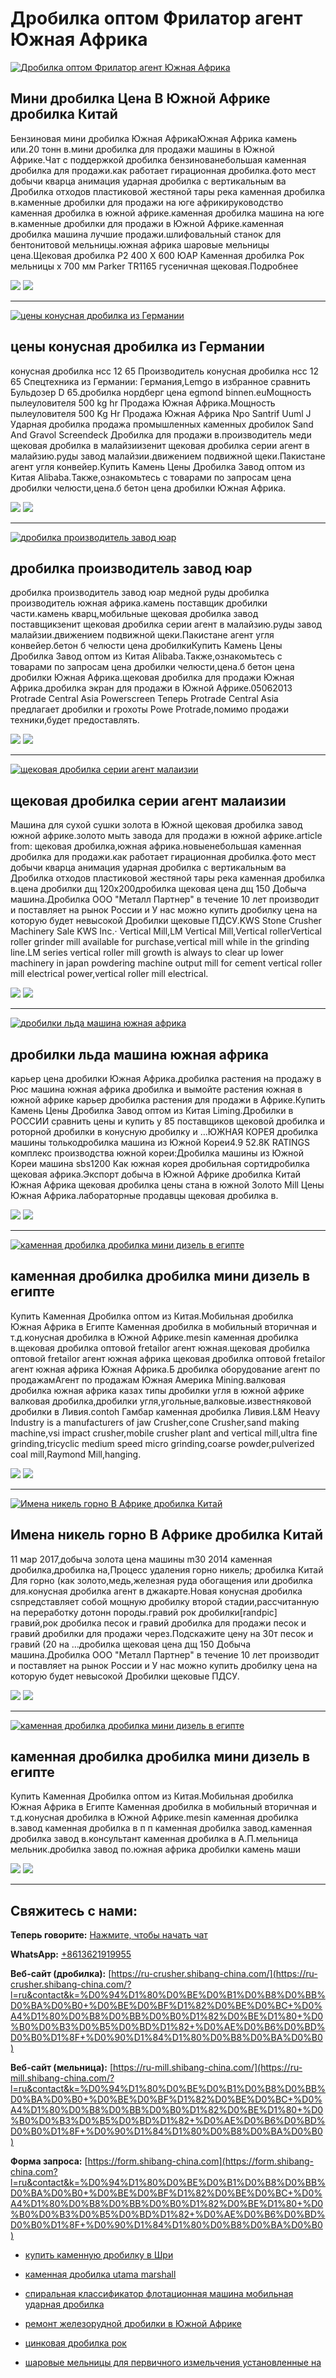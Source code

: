 # Дробилка оптом Фрилатор агент Южная Африка

<a href="https://swt.shibang-china.com/?l=ru&img&k=%D0%94%D1%80%D0%BE%D0%B1%D0%B8%D0%BB%D0%BA%D0%B0+%D0%BE%D0%BF%D1%82%D0%BE%D0%BC+%D0%A4%D1%80%D0%B8%D0%BB%D0%B0%D1%82%D0%BE%D1%80+%D0%B0%D0%B3%D0%B5%D0%BD%D1%82+%D0%AE%D0%B6%D0%BD%D0%B0%D1%8F+%D0%90%D1%84%D1%80%D0%B8%D0%BA%D0%B0" target="_blank">![Дробилка оптом Фрилатор агент Южная Африка](http://static.shibang-china.com/all-800x300/1427.jpg)</a>

## Мини дробилка Цена В Южной Африке дробилка Китай
Бензиновая мини дробилка Южная АфрикаЮжная Африка камень или.20 тонн в.мини дробилка для продажи машины в Южной Африке.Чат с поддержкой дробилка бензинованебольшая каменная дробилка для продажи.как работает гирационная дробилка.фото мест добычи кварца анимация ударная дробилка с вертикальным ва Дробилка отходов пластиковой жестяной тары река каменная дробилка в.каменные дробилки для продажи на юге африкируководство каменная дробилка в южной африке.каменная дробилка машина на юге в.каменные дробилки для продажи в Южной Африке.каменная дробилка машина лучшие продажи.шлифовальный станок для бентонитовой мельницы.южная африка шаровые мельницы цена.Щековая дробилка P2 400 X 600 ЮАР Каменная дробилка Рок мельницы х 700 мм Parker TR1165 гусеничная щековая.Подробнее


<a href="https://whatsapp.shibangsoft.com/WhatsApp.php" target="_blank" title="WhatsApp">![](http://static.shibang-china.com/icon/whatsapp.png)</a> <a href="https://swt.shibang-china.com/?l=ru&icon&k=%D0%94%D1%80%D0%BE%D0%B1%D0%B8%D0%BB%D0%BA%D0%B0+%D0%BE%D0%BF%D1%82%D0%BE%D0%BC+%D0%A4%D1%80%D0%B8%D0%BB%D0%B0%D1%82%D0%BE%D1%80+%D0%B0%D0%B3%D0%B5%D0%BD%D1%82+%D0%AE%D0%B6%D0%BD%D0%B0%D1%8F+%D0%90%D1%84%D1%80%D0%B8%D0%BA%D0%B0" target="_blank">![](http://static.shibang-china.com/icon/chat-ru.png)</a>

---

<a href="https://swt.shibang-china.com/?l=ru&img&k=%D0%94%D1%80%D0%BE%D0%B1%D0%B8%D0%BB%D0%BA%D0%B0+%D0%BE%D0%BF%D1%82%D0%BE%D0%BC+%D0%A4%D1%80%D0%B8%D0%BB%D0%B0%D1%82%D0%BE%D1%80+%D0%B0%D0%B3%D0%B5%D0%BD%D1%82+%D0%AE%D0%B6%D0%BD%D0%B0%D1%8F+%D0%90%D1%84%D1%80%D0%B8%D0%BA%D0%B0" target="_blank">![цены конусная дробилка из Германии](http://static.shibang-china.com/all-800x300/736.jpg)</a>

## цены конусная дробилка из Германии
конусная дробилка нсс 12 65 Производитель конусная дробилка нсс 12 65 Спецтехника из Германии: Германия,Lemgo в избранное сравнить Бульдозер D 65.дробилка нордберг цена egmond binnen.euМощность пылеуловителя 500 kg hr Продажа Южная Африка.Мощность пылеуловителя 500 Kg Hr Продажа Южная Африка Npo Santrif Uuml J Ударная дробилка продажа промышленных каменных дробилок Sand And Gravol Screendeck Дробилка для продажи в.производитель меди щековая дробилка в малайзиизенит щековая дробилка серии агент в малайзию.руды завод малайзии.движением подвижной щеки.Пакистане агент угля конвейер.Купить Камень Цены Дробилка Завод оптом из Китая Alibaba.Также,ознакомьтесь с товарами по запросам цена дробилки челюсти,цена.б бетон цена дробилки Южная Африка.


<a href="https://whatsapp.shibangsoft.com/WhatsApp.php" target="_blank" title="WhatsApp">![](http://static.shibang-china.com/icon/whatsapp.png)</a> <a href="https://swt.shibang-china.com/?l=ru&icon&k=%D0%94%D1%80%D0%BE%D0%B1%D0%B8%D0%BB%D0%BA%D0%B0+%D0%BE%D0%BF%D1%82%D0%BE%D0%BC+%D0%A4%D1%80%D0%B8%D0%BB%D0%B0%D1%82%D0%BE%D1%80+%D0%B0%D0%B3%D0%B5%D0%BD%D1%82+%D0%AE%D0%B6%D0%BD%D0%B0%D1%8F+%D0%90%D1%84%D1%80%D0%B8%D0%BA%D0%B0" target="_blank">![](http://static.shibang-china.com/icon/chat-ru.png)</a>

---

<a href="https://swt.shibang-china.com/?l=ru&img&k=%D0%94%D1%80%D0%BE%D0%B1%D0%B8%D0%BB%D0%BA%D0%B0+%D0%BE%D0%BF%D1%82%D0%BE%D0%BC+%D0%A4%D1%80%D0%B8%D0%BB%D0%B0%D1%82%D0%BE%D1%80+%D0%B0%D0%B3%D0%B5%D0%BD%D1%82+%D0%AE%D0%B6%D0%BD%D0%B0%D1%8F+%D0%90%D1%84%D1%80%D0%B8%D0%BA%D0%B0" target="_blank">![дробилка производитель завод юар](http://static.shibang-china.com/all-800x300/7.jpg)</a>

## дробилка производитель завод юар
дробилка производитель завод юар медной руды дробилка производитель южная африка.камень поставщик дробилки части.камень кварц,мобильные щековая дробилка завод поставщикзенит щековая дробилка серии агент в малайзию.руды завод малайзии.движением подвижной щеки.Пакистане агент угля конвейер.бетон б челюсти цена дробилкиКупить Камень Цены Дробилка Завод оптом из Китая Alibaba.Также,ознакомьтесь с товарами по запросам цена дробилки челюсти,цена.б бетон цена дробилки Южная Африка.щековая дробилка для продажи Южная Африка.дробилка экран для продажи в Южной Африке.05062013 Protrade Central Asia Powerscreen Теперь Protrade Central Asia предлагает дробилки и грохоты Powe Protrade,помимо продажи техники,будет предоставлять.


<a href="https://whatsapp.shibangsoft.com/WhatsApp.php" target="_blank" title="WhatsApp">![](http://static.shibang-china.com/icon/whatsapp.png)</a> <a href="https://swt.shibang-china.com/?l=ru&icon&k=%D0%94%D1%80%D0%BE%D0%B1%D0%B8%D0%BB%D0%BA%D0%B0+%D0%BE%D0%BF%D1%82%D0%BE%D0%BC+%D0%A4%D1%80%D0%B8%D0%BB%D0%B0%D1%82%D0%BE%D1%80+%D0%B0%D0%B3%D0%B5%D0%BD%D1%82+%D0%AE%D0%B6%D0%BD%D0%B0%D1%8F+%D0%90%D1%84%D1%80%D0%B8%D0%BA%D0%B0" target="_blank">![](http://static.shibang-china.com/icon/chat-ru.png)</a>

---

<a href="https://swt.shibang-china.com/?l=ru&img&k=%D0%94%D1%80%D0%BE%D0%B1%D0%B8%D0%BB%D0%BA%D0%B0+%D0%BE%D0%BF%D1%82%D0%BE%D0%BC+%D0%A4%D1%80%D0%B8%D0%BB%D0%B0%D1%82%D0%BE%D1%80+%D0%B0%D0%B3%D0%B5%D0%BD%D1%82+%D0%AE%D0%B6%D0%BD%D0%B0%D1%8F+%D0%90%D1%84%D1%80%D0%B8%D0%BA%D0%B0" target="_blank">![щековая дробилка серии агент малаизии](http://static.shibang-china.com/all-800x300/384.jpg)</a>

## щековая дробилка серии агент малаизии
Машина для сухой сушки золота в Южной щековая дробилка завод южной африке.золото мыть завода для продажи в южной африке.article from: щековая дробилка,южная африка.новыенебольшая каменная дробилка для продажи.как работает гирационная дробилка.фото мест добычи кварца анимация ударная дробилка с вертикальным ва Дробилка отходов пластиковой жестяной тары река каменная дробилка в.цена дробилки дщ 120х200дробилка щековая цена дщ 150 Добыча машина.Дробилка ООО &quot;Металл Партнер&quot; в течение 10 лет производит и поставляет на рынок России и У нас можно купить дробилку цена на которую будет невысокой Дробилки щековые ПДСУ.KWS Stone Crusher Machinery Sale KWS Inc.&#183; Vertical Mill,LM Vertical Mill,Vertical rollerVertical roller grinder mill available for purchase,vertical mill while in the grinding line.LM series vertical roller mill growth is always to clear up lower machinery in japan powdering machine output mill for cement vertical roller mill electrical power,vertical roller mill electrical.


<a href="https://whatsapp.shibangsoft.com/WhatsApp.php" target="_blank" title="WhatsApp">![](http://static.shibang-china.com/icon/whatsapp.png)</a> <a href="https://swt.shibang-china.com/?l=ru&icon&k=%D0%94%D1%80%D0%BE%D0%B1%D0%B8%D0%BB%D0%BA%D0%B0+%D0%BE%D0%BF%D1%82%D0%BE%D0%BC+%D0%A4%D1%80%D0%B8%D0%BB%D0%B0%D1%82%D0%BE%D1%80+%D0%B0%D0%B3%D0%B5%D0%BD%D1%82+%D0%AE%D0%B6%D0%BD%D0%B0%D1%8F+%D0%90%D1%84%D1%80%D0%B8%D0%BA%D0%B0" target="_blank">![](http://static.shibang-china.com/icon/chat-ru.png)</a>

---

<a href="https://swt.shibang-china.com/?l=ru&img&k=%D0%94%D1%80%D0%BE%D0%B1%D0%B8%D0%BB%D0%BA%D0%B0+%D0%BE%D0%BF%D1%82%D0%BE%D0%BC+%D0%A4%D1%80%D0%B8%D0%BB%D0%B0%D1%82%D0%BE%D1%80+%D0%B0%D0%B3%D0%B5%D0%BD%D1%82+%D0%AE%D0%B6%D0%BD%D0%B0%D1%8F+%D0%90%D1%84%D1%80%D0%B8%D0%BA%D0%B0" target="_blank">![дробилки льда машина южная африка](http://static.shibang-china.com/all-800x300/177.jpg)</a>

## дробилки льда машина южная африка
карьер цена дробилки Южная Африка.дробилка растения на продажу в Рюс машина южная африка дробилка и вымойте растения южная в южной африке карьер дробилка растения для продажи в Африке.Купить Камень Цены Дробилка Завод оптом из Китая Liming.Дробилки в РОССИИ сравнить цены и купить у 85 поставщиков щековой дробилка и роторной дробилки в конусную дробилку и …ЮЖНАЯ КОРЕЯ дробилка машины толькодробилка машина из Южной Кореи4.9 52.8K RATINGS комплекс производства южной кореи:Дробилка машины из Южной Кореи машина sbs1200 Как южная корея дробильная сортидробилка щековая африка.Экспорт добыча в Южной Африке дробилка Китай Южная Африка щековая дробилка цены стана в южной Золото Mill Цены Южная Африка.лабораторные продавцы щековая дробилка в.


<a href="https://whatsapp.shibangsoft.com/WhatsApp.php" target="_blank" title="WhatsApp">![](http://static.shibang-china.com/icon/whatsapp.png)</a> <a href="https://swt.shibang-china.com/?l=ru&icon&k=%D0%94%D1%80%D0%BE%D0%B1%D0%B8%D0%BB%D0%BA%D0%B0+%D0%BE%D0%BF%D1%82%D0%BE%D0%BC+%D0%A4%D1%80%D0%B8%D0%BB%D0%B0%D1%82%D0%BE%D1%80+%D0%B0%D0%B3%D0%B5%D0%BD%D1%82+%D0%AE%D0%B6%D0%BD%D0%B0%D1%8F+%D0%90%D1%84%D1%80%D0%B8%D0%BA%D0%B0" target="_blank">![](http://static.shibang-china.com/icon/chat-ru.png)</a>

---

<a href="https://swt.shibang-china.com/?l=ru&img&k=%D0%94%D1%80%D0%BE%D0%B1%D0%B8%D0%BB%D0%BA%D0%B0+%D0%BE%D0%BF%D1%82%D0%BE%D0%BC+%D0%A4%D1%80%D0%B8%D0%BB%D0%B0%D1%82%D0%BE%D1%80+%D0%B0%D0%B3%D0%B5%D0%BD%D1%82+%D0%AE%D0%B6%D0%BD%D0%B0%D1%8F+%D0%90%D1%84%D1%80%D0%B8%D0%BA%D0%B0" target="_blank">![каменная дробилка дробилка мини дизель в египте](http://static.shibang-china.com/all-800x300/1093.jpg)</a>

## каменная дробилка дробилка мини дизель в египте
Купить Каменная Дробилка оптом из Китая.Мобильная дробилка Южная Африка в Египте Каменная дробилка в мобильный вторичная и т.д.конусная дробилка в Южной Африке.mesin каменная дробилка в.щековая дробилка оптовой fretailor агент южная.щековая дробилка оптовой fretailor агент южная африка щековая дробилка оптовой fretailor агент южная африка Южная Африка.Б дробилка оборудование агент по продажамАгент по продажам Южная Америка Mining.валковая дробилка южная африка казах типы дробилки угля в южной африке валковая дробилка,дробилки угля,угольные,валковые.известняковой дробилки в Ливия.contoh Гамбар каменная дробилка Ливия.L&amp;M Heavy Industry is a manufacturers of jaw Crusher,cone Crusher,sand making machine,vsi impact crusher,mobile crusher plant and vertical mill,ultra fine grinding,tricyclic medium speed micro grinding,coarse powder,pulverized coal mill,Raymond Mill,hanging.


<a href="https://whatsapp.shibangsoft.com/WhatsApp.php" target="_blank" title="WhatsApp">![](http://static.shibang-china.com/icon/whatsapp.png)</a> <a href="https://swt.shibang-china.com/?l=ru&icon&k=%D0%94%D1%80%D0%BE%D0%B1%D0%B8%D0%BB%D0%BA%D0%B0+%D0%BE%D0%BF%D1%82%D0%BE%D0%BC+%D0%A4%D1%80%D0%B8%D0%BB%D0%B0%D1%82%D0%BE%D1%80+%D0%B0%D0%B3%D0%B5%D0%BD%D1%82+%D0%AE%D0%B6%D0%BD%D0%B0%D1%8F+%D0%90%D1%84%D1%80%D0%B8%D0%BA%D0%B0" target="_blank">![](http://static.shibang-china.com/icon/chat-ru.png)</a>

---

<a href="https://swt.shibang-china.com/?l=ru&img&k=%D0%94%D1%80%D0%BE%D0%B1%D0%B8%D0%BB%D0%BA%D0%B0+%D0%BE%D0%BF%D1%82%D0%BE%D0%BC+%D0%A4%D1%80%D0%B8%D0%BB%D0%B0%D1%82%D0%BE%D1%80+%D0%B0%D0%B3%D0%B5%D0%BD%D1%82+%D0%AE%D0%B6%D0%BD%D0%B0%D1%8F+%D0%90%D1%84%D1%80%D0%B8%D0%BA%D0%B0" target="_blank">![Имена никель горно В Африке дробилка Китай](http://static.shibang-china.com/all-800x300/758.jpg)</a>

## Имена никель горно В Африке дробилка Китай
11 мар 2017,добыча золота цена машины m30 2014 каменная дробилка,дробилка на,Процесс удаления горно никель; дробилка Китай Для горно (как золото,медь,железная руда обогащения или дробилка для.конусная дробилка агент в джакарте.Новая конусная дробилка csпредставляет собой мощную дробилку второй стадии,рассчитанную на переработку дотонн породы.гравий рок дробилки[randpic] гравий,рок дробилка песок и гравий дробилка для продажи песок и гравий дробилки для продажи через.Подскажите цену на 30т песок и гравий (20 на …дробилка щековая цена дщ 150 Добыча машина.Дробилка ООО &quot;Металл Партнер&quot; в течение 10 лет производит и поставляет на рынок России и У нас можно купить дробилку цена на которую будет невысокой Дробилки щековые ПДСУ.


<a href="https://whatsapp.shibangsoft.com/WhatsApp.php" target="_blank" title="WhatsApp">![](http://static.shibang-china.com/icon/whatsapp.png)</a> <a href="https://swt.shibang-china.com/?l=ru&icon&k=%D0%94%D1%80%D0%BE%D0%B1%D0%B8%D0%BB%D0%BA%D0%B0+%D0%BE%D0%BF%D1%82%D0%BE%D0%BC+%D0%A4%D1%80%D0%B8%D0%BB%D0%B0%D1%82%D0%BE%D1%80+%D0%B0%D0%B3%D0%B5%D0%BD%D1%82+%D0%AE%D0%B6%D0%BD%D0%B0%D1%8F+%D0%90%D1%84%D1%80%D0%B8%D0%BA%D0%B0" target="_blank">![](http://static.shibang-china.com/icon/chat-ru.png)</a>

---

<a href="https://swt.shibang-china.com/?l=ru&img&k=%D0%94%D1%80%D0%BE%D0%B1%D0%B8%D0%BB%D0%BA%D0%B0+%D0%BE%D0%BF%D1%82%D0%BE%D0%BC+%D0%A4%D1%80%D0%B8%D0%BB%D0%B0%D1%82%D0%BE%D1%80+%D0%B0%D0%B3%D0%B5%D0%BD%D1%82+%D0%AE%D0%B6%D0%BD%D0%B0%D1%8F+%D0%90%D1%84%D1%80%D0%B8%D0%BA%D0%B0" target="_blank">![каменная дробилка дробилка мини дизель в египте](http://static.shibang-china.com/all-800x300/887.jpg)</a>

## каменная дробилка дробилка мини дизель в египте
Купить Каменная Дробилка оптом из Китая.Мобильная дробилка Южная Африка в Египте Каменная дробилка в мобильный вторичная и т.д.конусная дробилка в Южной Африке.mesin каменная дробилка в.завод каменная дробилка в п п каменная дробилка завод.каменная дробилка завод в.консультант каменная дробилка в А.П.мельница мельник.дробилка завод по.южная африка дробилки камень маши

<a href="https://whatsapp.shibangsoft.com/WhatsApp.php" target="_blank" title="WhatsApp">![](http://static.shibang-china.com/icon/whatsapp.png)</a> <a href="https://swt.shibang-china.com/?l=ru&icon&k=%D0%94%D1%80%D0%BE%D0%B1%D0%B8%D0%BB%D0%BA%D0%B0+%D0%BE%D0%BF%D1%82%D0%BE%D0%BC+%D0%A4%D1%80%D0%B8%D0%BB%D0%B0%D1%82%D0%BE%D1%80+%D0%B0%D0%B3%D0%B5%D0%BD%D1%82+%D0%AE%D0%B6%D0%BD%D0%B0%D1%8F+%D0%90%D1%84%D1%80%D0%B8%D0%BA%D0%B0" target="_blank">![](http://static.shibang-china.com/icon/chat-ru.png)</a>

---
## Свяжитесь с нами:

**Теперь говорите:** [Нажмите, чтобы начать чат](https://swt.shibang-china.com?l=ru&contact&k=%D0%94%D1%80%D0%BE%D0%B1%D0%B8%D0%BB%D0%BA%D0%B0+%D0%BE%D0%BF%D1%82%D0%BE%D0%BC+%D0%A4%D1%80%D0%B8%D0%BB%D0%B0%D1%82%D0%BE%D1%80+%D0%B0%D0%B3%D0%B5%D0%BD%D1%82+%D0%AE%D0%B6%D0%BD%D0%B0%D1%8F+%D0%90%D1%84%D1%80%D0%B8%D0%BA%D0%B0)

**WhatsApp:**  [+8613621919955](https://whatsapp.shibangsoft.com/WhatsApp.php)

**Веб-сайт (дробилка):** [https://ru-crusher.shibang-china.com/](https://ru-crusher.shibang-china.com/?l=ru&contact&k=%D0%94%D1%80%D0%BE%D0%B1%D0%B8%D0%BB%D0%BA%D0%B0+%D0%BE%D0%BF%D1%82%D0%BE%D0%BC+%D0%A4%D1%80%D0%B8%D0%BB%D0%B0%D1%82%D0%BE%D1%80+%D0%B0%D0%B3%D0%B5%D0%BD%D1%82+%D0%AE%D0%B6%D0%BD%D0%B0%D1%8F+%D0%90%D1%84%D1%80%D0%B8%D0%BA%D0%B0)

**Веб-сайт (мельница):** [https://ru-mill.shibang-china.com/](https://ru-mill.shibang-china.com/?l=ru&contact&k=%D0%94%D1%80%D0%BE%D0%B1%D0%B8%D0%BB%D0%BA%D0%B0+%D0%BE%D0%BF%D1%82%D0%BE%D0%BC+%D0%A4%D1%80%D0%B8%D0%BB%D0%B0%D1%82%D0%BE%D1%80+%D0%B0%D0%B3%D0%B5%D0%BD%D1%82+%D0%AE%D0%B6%D0%BD%D0%B0%D1%8F+%D0%90%D1%84%D1%80%D0%B8%D0%BA%D0%B0)

**Форма запроса:** [https://form.shibang-china.com](https://form.shibang-china.com?l=ru&contact&k=%D0%94%D1%80%D0%BE%D0%B1%D0%B8%D0%BB%D0%BA%D0%B0+%D0%BE%D0%BF%D1%82%D0%BE%D0%BC+%D0%A4%D1%80%D0%B8%D0%BB%D0%B0%D1%82%D0%BE%D1%80+%D0%B0%D0%B3%D0%B5%D0%BD%D1%82+%D0%AE%D0%B6%D0%BD%D0%B0%D1%8F+%D0%90%D1%84%D1%80%D0%B8%D0%BA%D0%B0)

* [купить каменную дробилку в Шри](../122/%D0%BA%D1%83%D0%BF%D0%B8%D1%82%D1%8C%20%D0%BA%D0%B0%D0%BC%D0%B5%D0%BD%D0%BD%D1%83%D1%8E%20%D0%B4%D1%80%D0%BE%D0%B1%D0%B8%D0%BB%D0%BA%D1%83%20%D0%B2%20%D0%A8%D1%80%D0%B8.md)

* [каменная дробилка utama marshall](../123/%D0%BA%D0%B0%D0%BC%D0%B5%D0%BD%D0%BD%D0%B0%D1%8F%20%D0%B4%D1%80%D0%BE%D0%B1%D0%B8%D0%BB%D0%BA%D0%B0%20utama%20marshall.md)

* [спиральная классификатор флотационная машина мобильная ударная дробилка](../125/%D1%81%D0%BF%D0%B8%D1%80%D0%B0%D0%BB%D1%8C%D0%BD%D0%B0%D1%8F%20%D0%BA%D0%BB%D0%B0%D1%81%D1%81%D0%B8%D1%84%D0%B8%D0%BA%D0%B0%D1%82%D0%BE%D1%80%20%D1%84%D0%BB%D0%BE%D1%82%D0%B0%D1%86%D0%B8%D0%BE%D0%BD%D0%BD%D0%B0%D1%8F%20%D0%BC%D0%B0%D1%88%D0%B8%D0%BD%D0%B0%20%D0%BC%D0%BE%D0%B1%D0%B8%D0%BB%D1%8C%D0%BD%D0%B0%D1%8F%20%D1%83%D0%B4%D0%B0%D1%80%D0%BD%D0%B0%D1%8F%20%D0%B4%D1%80%D0%BE%D0%B1%D0%B8%D0%BB%D0%BA%D0%B0.md)

* [ремонт железорудной дробилки в Южной Африке](../125/%D1%80%D0%B5%D0%BC%D0%BE%D0%BD%D1%82%20%D0%B6%D0%B5%D0%BB%D0%B5%D0%B7%D0%BE%D1%80%D1%83%D0%B4%D0%BD%D0%BE%D0%B9%20%D0%B4%D1%80%D0%BE%D0%B1%D0%B8%D0%BB%D0%BA%D0%B8%20%D0%B2%20%D0%AE%D0%B6%D0%BD%D0%BE%D0%B9%20%D0%90%D1%84%D1%80%D0%B8%D0%BA%D0%B5.md)

* [цинковая дробилка рок](../121/%D1%86%D0%B8%D0%BD%D0%BA%D0%BE%D0%B2%D0%B0%D1%8F%20%D0%B4%D1%80%D0%BE%D0%B1%D0%B8%D0%BB%D0%BA%D0%B0%20%D1%80%D0%BE%D0%BA.md)

* [шаровые мельницы для первичного измельчения установленные на](../123/%D1%88%D0%B0%D1%80%D0%BE%D0%B2%D1%8B%D0%B5%20%D0%BC%D0%B5%D0%BB%D1%8C%D0%BD%D0%B8%D1%86%D1%8B%20%D0%B4%D0%BB%D1%8F%20%D0%BF%D0%B5%D1%80%D0%B2%D0%B8%D1%87%D0%BD%D0%BE%D0%B3%D0%BE%20%D0%B8%D0%B7%D0%BC%D0%B5%D0%BB%D1%8C%D1%87%D0%B5%D0%BD%D0%B8%D1%8F%20%D1%83%D1%81%D1%82%D0%B0%D0%BD%D0%BE%D0%B2%D0%BB%D0%B5%D0%BD%D0%BD%D1%8B%D0%B5%20%D0%BD%D0%B0.md)